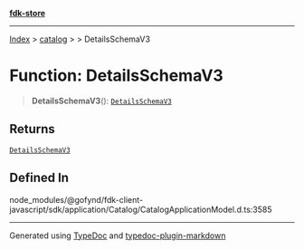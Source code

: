 [**fdk-store**](../../../README.md)
***

[Index](../../../API.md) > [catalog](../../README.md) > [<internal>](../README.md) > DetailsSchemaV3

# Function: DetailsSchemaV3

> **DetailsSchemaV3**(): [`DetailsSchemaV3`](../type-aliases/type-alias.DetailsSchemaV3.md)

## Returns

[`DetailsSchemaV3`](../type-aliases/type-alias.DetailsSchemaV3.md)

## Defined In

node\_modules/@gofynd/fdk-client-javascript/sdk/application/Catalog/CatalogApplicationModel.d.ts:3585

***
Generated using [TypeDoc](https://typedoc.org/) and [typedoc-plugin-markdown](https://www.npmjs.com/package/typedoc-plugin-markdown)
